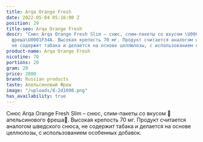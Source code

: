 ```yaml
---
title: Arqa Orange Fresh
date: 2022-05-04 05:16:00 Z
position: 29
title-seo: Arqa Orange Fresh
descr: "Снюс Arqa Orange Fresh Slim – снюс, слим-пакеты со вкусом \U0001F34Aапельсинового
  фреша\U0001F34A. Высокая крепость 70 мг. Продукт считается аналогом шведского снюса,
  не содержит табака и делается на основе целлюлозы, с использованием особенных добавок.\n"
product-name: Arqa Orange Fresh
nicotine: 70
portions: 20
gram: 20
price: 2800
brand: Russian products
taste: Апельсиновый Фреш
image: "/uploads/8-2d1098.png"
has_availability: true
---
```


Снюс Arqa Orange Fresh Slim – снюс, слим-пакеты со вкусом 🍊апельсинового фреша🍊. Высокая крепость 70 мг. Продукт считается аналогом шведского снюса, не содержит табака и делается на основе целлюлозы, с использованием особенных добавок.

